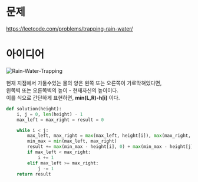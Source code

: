 # 문제
https://leetcode.com/problems/trapping-rain-water/

# 아이디어

![Rain-Water-Trapping](https://user-images.githubusercontent.com/87791365/178769782-1e3fb7cf-baa4-42fb-8cbe-e6cb0082a938.png)

현재 지점에서 가둘수있는 물의 양은 왼쪽 또는 오른쪽이 가로막혀있다면,  
왼쪽벽 또는 오른쪽벽의 높이 - 현재자신의 높이이다.  
이를 식으로 간단하게 표현하면, **min(L,R)-h[i]** 이다.  

```python
def solution(height):
    i, j = 0, len(height) - 1
    max_left = max_right = result = 0

    while i < j:
        max_left, max_right = max(max_left, height[i]), max(max_right, height[j])
        min_max = min(max_left, max_right)
        result += max(min_max - height[i], 0) + max(min_max - height[j], 0)
        if max_left < max_right:
            i += 1
        elif max_left >= max_right:
            j -= 1
    return result

```
